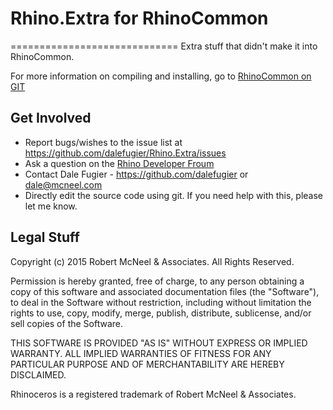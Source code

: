 # Rhino.Extra for RhinoCommon
=============================
Extra stuff that didn't make it into RhinoCommon.

For more information on compiling and installing, go to [RhinoCommon on GIT](https://github.com/mcneel/rhinocommon)

Get Involved
-------------
* Report bugs/wishes to the issue list at https://github.com/dalefugier/Rhino.Extra/issues
* Ask a question on the [Rhino Developer Froum](https://discourse.mcneel.com/c/rhino-developer)
* Contact Dale Fugier - https://github.com/dalefugier or dale@mcneel.com
* Directly edit the source code using git. If you need help with this, please let me know.


Legal Stuff
-----------
Copyright (c) 2015 Robert McNeel & Associates. All Rights Reserved.

Permission is hereby granted, free of charge, to any person obtaining a copy of
this software and associated documentation files (the "Software"), to deal in
the Software without restriction, including without limitation the rights to use,
copy, modify, merge, publish, distribute, sublicense, and/or sell copies of the
Software.

THIS SOFTWARE IS PROVIDED "AS IS" WITHOUT EXPRESS OR IMPLIED WARRANTY. ALL IMPLIED
WARRANTIES OF FITNESS FOR ANY PARTICULAR PURPOSE AND OF MERCHANTABILITY ARE HEREBY
DISCLAIMED.

Rhinoceros is a registered trademark of Robert McNeel & Associates.


